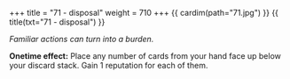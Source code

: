 +++
title = "71 - disposal"
weight = 710
+++
{{ cardim(path="71.jpg") }}
{{ title(txt="71 - disposal") }}

*Familiar actions can turn into a burden.*

**Onetime effect:** Place any number of cards from your hand face up below your
discard stack. Gain 1 reputation for each of them.
